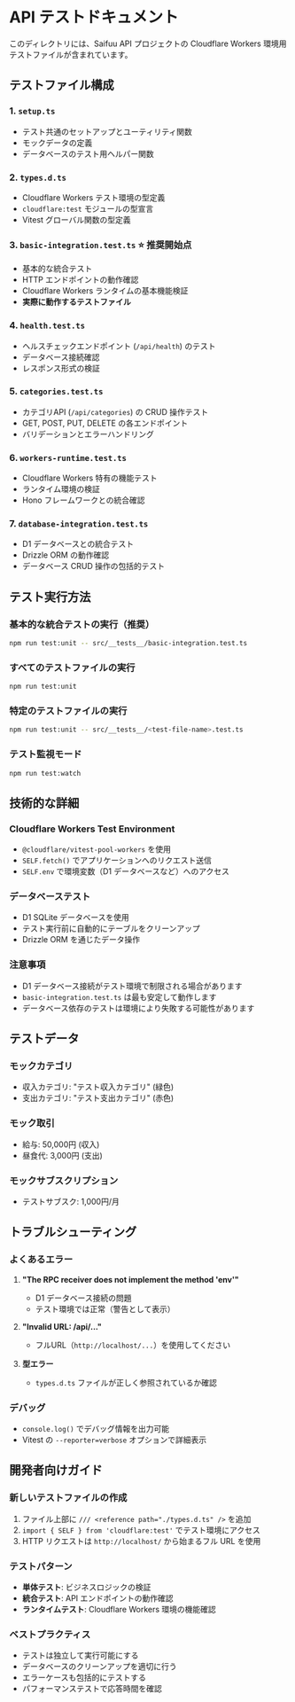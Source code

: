 # API テストドキュメント

このディレクトリには、Saifuu API プロジェクトの Cloudflare Workers 環境用テストファイルが含まれています。

## テストファイル構成

### 1. `setup.ts`
- テスト共通のセットアップとユーティリティ関数
- モックデータの定義
- データベースのテスト用ヘルパー関数

### 2. `types.d.ts`
- Cloudflare Workers テスト環境の型定義
- `cloudflare:test` モジュールの型宣言
- Vitest グローバル関数の型定義

### 3. `basic-integration.test.ts` ⭐ **推奨開始点**
- 基本的な統合テスト
- HTTP エンドポイントの動作確認
- Cloudflare Workers ランタイムの基本機能検証
- **実際に動作するテストファイル**

### 4. `health.test.ts`
- ヘルスチェックエンドポイント (`/api/health`) のテスト
- データベース接続確認
- レスポンス形式の検証

### 5. `categories.test.ts`
- カテゴリAPI (`/api/categories`) の CRUD 操作テスト
- GET, POST, PUT, DELETE の各エンドポイント
- バリデーションとエラーハンドリング

### 6. `workers-runtime.test.ts`
- Cloudflare Workers 特有の機能テスト
- ランタイム環境の検証
- Hono フレームワークとの統合確認

### 7. `database-integration.test.ts`
- D1 データベースとの統合テスト
- Drizzle ORM の動作確認
- データベース CRUD 操作の包括的テスト

## テスト実行方法

### 基本的な統合テストの実行（推奨）
```bash
npm run test:unit -- src/__tests__/basic-integration.test.ts
```

### すべてのテストファイルの実行
```bash
npm run test:unit
```

### 特定のテストファイルの実行
```bash
npm run test:unit -- src/__tests__/<test-file-name>.test.ts
```

### テスト監視モード
```bash
npm run test:watch
```

## 技術的な詳細

### Cloudflare Workers Test Environment
- `@cloudflare/vitest-pool-workers` を使用
- `SELF.fetch()` でアプリケーションへのリクエスト送信
- `SELF.env` で環境変数（D1 データベースなど）へのアクセス

### データベーステスト
- D1 SQLite データベースを使用
- テスト実行前に自動的にテーブルをクリーンアップ
- Drizzle ORM を通じたデータ操作

### 注意事項
- D1 データベース接続がテスト環境で制限される場合があります
- `basic-integration.test.ts` は最も安定して動作します
- データベース依存のテストは環境により失敗する可能性があります

## テストデータ

### モックカテゴリ
- 収入カテゴリ: "テスト収入カテゴリ" (緑色)
- 支出カテゴリ: "テスト支出カテゴリ" (赤色)

### モック取引
- 給与: 50,000円 (収入)
- 昼食代: 3,000円 (支出)

### モックサブスクリプション
- テストサブスク: 1,000円/月

## トラブルシューティング

### よくあるエラー
1. **"The RPC receiver does not implement the method 'env'"**
   - D1 データベース接続の問題
   - テスト環境では正常（警告として表示）

2. **"Invalid URL: /api/..."**
   - フルURL（`http://localhost/...`）を使用してください

3. **型エラー**
   - `types.d.ts` ファイルが正しく参照されているか確認

### デバッグ
- `console.log()` でデバッグ情報を出力可能
- Vitest の `--reporter=verbose` オプションで詳細表示

## 開発者向けガイド

### 新しいテストファイルの作成
1. ファイル上部に `/// <reference path="./types.d.ts" />` を追加
2. `import { SELF } from 'cloudflare:test'` でテスト環境にアクセス
3. HTTP リクエストは `http://localhost/` から始まるフル URL を使用

### テストパターン
- **単体テスト**: ビジネスロジックの検証
- **統合テスト**: API エンドポイントの動作確認
- **ランタイムテスト**: Cloudflare Workers 環境の機能確認

### ベストプラクティス
- テストは独立して実行可能にする
- データベースのクリーンアップを適切に行う
- エラーケースも包括的にテストする
- パフォーマンステストで応答時間を確認